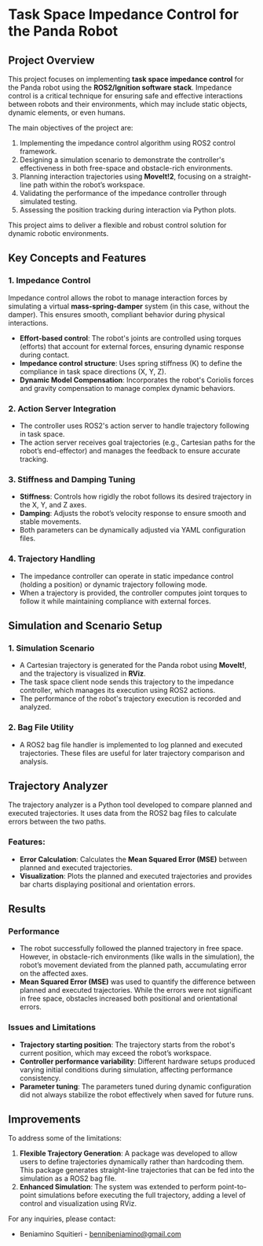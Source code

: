 # Task Space Impedance Control for the Panda Robot

## Project Overview

This project focuses on implementing **task space impedance control** for the Panda robot using the **ROS2/Ignition software stack**. Impedance control is a critical technique for ensuring safe and effective interactions between robots and their environments, which may include static objects, dynamic elements, or even humans.

The main objectives of the project are:
1. Implementing the impedance control algorithm using ROS2 control framework.
2. Designing a simulation scenario to demonstrate the controller's effectiveness in both free-space and obstacle-rich environments.
3. Planning interaction trajectories using **MoveIt!2**, focusing on a straight-line path within the robot’s workspace.
4. Validating the performance of the impedance controller through simulated testing.
5. Assessing the position tracking during interaction via Python plots.

This project aims to deliver a flexible and robust control solution for dynamic robotic environments.

## Key Concepts and Features

### 1. **Impedance Control**
   Impedance control allows the robot to manage interaction forces by simulating a virtual **mass-spring-damper** system (in this case, without the damper). This ensures smooth, compliant behavior during physical interactions.

   - **Effort-based control**: The robot's joints are controlled using torques (efforts) that account for external forces, ensuring dynamic response during contact.
   - **Impedance control structure**: Uses spring stiffness (K) to define the compliance in task space directions (X, Y, Z). 
   - **Dynamic Model Compensation**: Incorporates the robot's Coriolis forces and gravity compensation to manage complex dynamic behaviors.

### 2. **Action Server Integration**
   - The controller uses ROS2's action server to handle trajectory following in task space.
   - The action server receives goal trajectories (e.g., Cartesian paths for the robot’s end-effector) and manages the feedback to ensure accurate tracking.

### 3. **Stiffness and Damping Tuning**
   - **Stiffness**: Controls how rigidly the robot follows its desired trajectory in the X, Y, and Z axes.
   - **Damping**: Adjusts the robot’s velocity response to ensure smooth and stable movements.
   - Both parameters can be dynamically adjusted via YAML configuration files.

### 4. **Trajectory Handling**
   - The impedance controller can operate in static impedance control (holding a position) or dynamic trajectory following mode.
   - When a trajectory is provided, the controller computes joint torques to follow it while maintaining compliance with external forces.

## Simulation and Scenario Setup

### 1. **Simulation Scenario**
   - A Cartesian trajectory is generated for the Panda robot using **MoveIt!**, and the trajectory is visualized in **RViz**.
   - The task space client node sends this trajectory to the impedance controller, which manages its execution using ROS2 actions.
   - The performance of the robot's trajectory execution is recorded and analyzed.

### 2. **Bag File Utility**
   - A ROS2 bag file handler is implemented to log planned and executed trajectories. These files are useful for later trajectory comparison and analysis.

## Trajectory Analyzer

The trajectory analyzer is a Python tool developed to compare planned and executed trajectories. It uses data from the ROS2 bag files to calculate errors between the two paths.

### Features:
- **Error Calculation**: Calculates the **Mean Squared Error (MSE)** between planned and executed trajectories.
- **Visualization**: Plots the planned and executed trajectories and provides bar charts displaying positional and orientation errors.

## Results

### Performance
- The robot successfully followed the planned trajectory in free space. However, in obstacle-rich environments (like walls in the simulation), the robot’s movement deviated from the planned path, accumulating error on the affected axes.
- **Mean Squared Error (MSE)** was used to quantify the difference between planned and executed trajectories. While the errors were not significant in free space, obstacles increased both positional and orientational errors.

### Issues and Limitations
- **Trajectory starting position**: The trajectory starts from the robot's current position, which may exceed the robot’s workspace.
- **Controller performance variability**: Different hardware setups produced varying initial conditions during simulation, affecting performance consistency.
- **Parameter tuning**: The parameters tuned during dynamic configuration did not always stabilize the robot effectively when saved for future runs.

## Improvements

To address some of the limitations:
1. **Flexible Trajectory Generation**: A package was developed to allow users to define trajectories dynamically rather than hardcoding them. This package generates straight-line trajectories that can be fed into the simulation as a ROS2 bag file.
2. **Enhanced Simulation**: The system was extended to perform point-to-point simulations before executing the full trajectory, adding a level of control and visualization using RViz.

For any inquiries, please contact:

- Beniamino Squitieri - bennibeniamino@gmail.com

